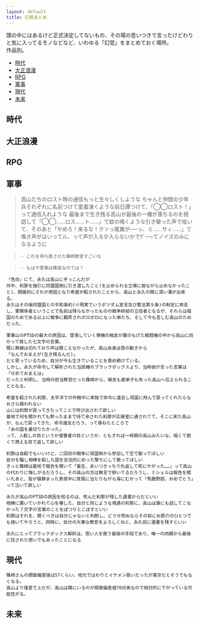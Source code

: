```yaml
---
layout: default
title: 幻覚まとめ
---
```

頭の中にはあるけど正式決定してないもの、その場の思いつきで言ったけどわりと気に入ってるモノなどなど、いわゆる「幻覚」をまとめておく場所。<br>
作品別。

- [時代](#時代)
- [大正浪漫](#大正浪漫)
- [RPG](#RPG)
- [軍事](#軍事)
- [現代](#現代)
- [未来](#未来)


<a name="時代"></a>
## 時代


<a name="大正浪漫"></a>
## 大正浪漫

<a name="RPG"></a>
## RPG

<a name="軍事"></a>
## 軍事
 
> 高山たちのロスト時の通信もっと生々しくしような
> ちゃんと仲間の少年兵それぞれに名前つけて愛着湧くような前日譚つけて、「◯◯ロスト！」って通信入れような
> 最後まで生き残る高山が最後の一機が落ちるのを視認して「◯◯……ロス……ト……」て蚊の鳴くような引き攣った声で呟いて、そのあと「やめろ！来るな！クソっ尾翼が──っ、ミ……サィ……」て喚き声がはいってル、って声が入るか入らないかでｻﾞｰｰｯてノイズのみになるように

>     - これを持ち直させた篠崎教官すごいな

>     - もはや軍事は篠高なのでは？
    



````
『告白』にて、永久は高山にぞっこんだが
作中、刹那を強引に同盟国側に引き渡したこと(を止められる立場に居ながら止めなかったこと)、間接的にそれが原因となり希亜が殺されたことから、高山と永久の間に深い溝が出来る。
永久はその後同盟国との平和条約(※現実でいうポツダム宣言及び憲法第９条)の制定に奔走し、軍関係者ということで名前は残らなかったものの戦争終結の立役者となるが、それらは祖国のためである以上に戦争に翻弄されボロボロになった弟たち、そして今も苦しむ高山のためだった。
````

```
軍事山のPTSDの最大の原因は、墜落していく僚機の戦友が翼のもげた戦闘機の中から高山に向かって発した七文字の言葉。
既に無線は切れており声は聞こえなかったが、高山自身は唇の動きから
「なんでおまえが(生き残るんだ)」
だと思っているため、自分が今も生きていることを責め続けている。
しかし、永久が命令して解析された当該機のブラックボックスより、当時彼が言った言葉は
「せめておまえは」
だったと判明し、当時の担当教官だった篠崎から、戦友も愛弟子も失った高山へ伝えられることとなる。
````

````
希亜を殺された刹那、太平洋での作戦中に単独で命令に違反し母国に飛んで戻ってくれたらなおさら報われない
山には刹那が戻ってきたってことで呼び出されて欲しい
基地で何を聞かれても黙ったままで持て余された刹那が応接室に通されてて、そこに来た高山が、なんで戻ってきた、命令違反だろう、って尋ねたところで
「あの国を裏切りたかった」
って、人殺しの目というか復讐者の目というか、ともすれば一時期の高山みたいな、暗くて鋭くて燃える目で返して欲しい
````

````
刹那は自殺でもいいけど、二回目の戦争に母国側から参加して空で散ってほしい
自分を騙し相棒を殺した国を合法的にめった撃ちにして散ってほしい
きっと篠崎は基地で報告を聞いて「畜生、あいつきっちり仇返して死にやがった……」って高山の代わりに悔しがるだろうし、その高山の方は無言で俯いてるだろうし、ミシェルは報告を聞いたあと、皆が寝静まった真夜中に夜風に当たりながら海にむかって「馬鹿野郎、おめでとう」って泣いて欲しい
````

````
永久が高山のPTSDの原因を知るのは、死んだ刹那が残した遺書からだといい
相棒に置いていかれて心を壊した、自分と同じような境遇の刹那に、高山は誰にも話してこなかった７文字の言葉のことをぽつりとこぼすといい
刹那はそれを、聞くべきは自分じゃないと判断し、どうせ死ぬならその前にお節介のひとつでも焼いてやろうと、同時に、自分の大事な教官をよろしくねと、永久宛に遺書を残すといい

永久にとってブラックボックス解析は、思い人を救う最後の手段であり、唯一の肉親から最後に託された想いでもあったことになる
````


<a name="現代"></a>
## 現代

```2019-02-16
篠崎さんの顔面偏差値は57くらい。地元ではわりとイケメン扱いだったが東京だとそうでもなくなる。
高山より僅差で上だが、高山は隣にいるのが顔面偏差値70兄弟なので相対的に下がっている可能性がる。
```


<a name="未来"></a>
## 未来
